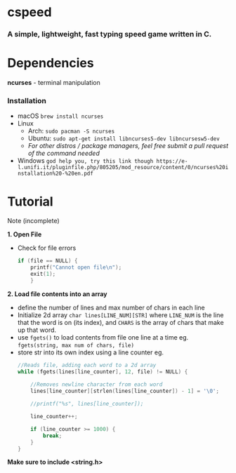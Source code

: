 # cspeed
### A simple, lightweight, fast typing speed game written in C.

# Dependencies
**ncurses** - terminal manipulation  
### Installation  
- macOS `brew install ncurses`
- Linux
	- Arch: `sudo pacman -S ncurses`
 	- Ubuntu: `sudo apt-get install libncurses5-dev libncursesw5-dev`
  	- *For other distros / package managers, feel free submit a pull request of the command needed*
- Windows `god help you, try this link though https://e-l.unifi.it/pluginfile.php/805205/mod_resource/content/0/ncurses%20installation%20-%20en.pdf`

# Tutorial
Note (incomplete)

**1. Open File**
- Check for file errors 
	``` c
	if (file == NULL) {
		printf("Cannot open file\n");
		exit(1);
		}
	```

**2. Load file contents into an array**
- define the number of lines and max number of chars in each line  
- Initialize 2d array `char lines[LINE_NUM][STR]` where `LINE_NUM` is the line that the word is on (its index), and `CHARS` is the array of chars that make up that word. 
- use `fgets()` to load contents from file one line at a time eg. `fgets(string, max num of chars, file)`
- store str into its own index using a line counter eg.
	```c
	//Reads file, adding each word to a 2d array
    while (fgets(lines[line_counter], 12, file) != NULL) {
        
        //Removes newline character from each word
        lines[line_counter][strlen(lines[line_counter]) - 1] = '\0';

        //printf("%s", lines[line_counter]);

        line_counter++;

        if (line_counter >= 1000) {
            break;
        }
    }
	```
**Make sure to include <string.h>**
